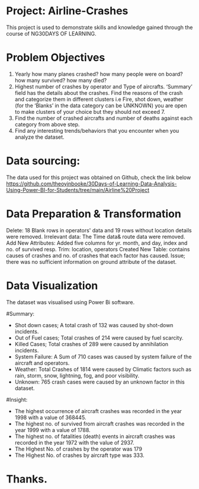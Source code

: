 # Project: Airline-Crashes
This project is used to demonstrate skills and knowledge gained through the course of NG30DAYS OF LEARNING.

# Problem Objectives
1. Yearly how many planes crashed? how many people were on board? how many survived? how many died?
2. Highest number of crashes by operator and Type of aircrafts.
‘Summary’ field has the details about the crashes. Find the reasons of the crash and categorize them in different clusters i.e Fire, shot down, weather (for the ‘Blanks’ in the data category can be UNKNOWN) you are open to make clusters of your choice but they should not exceed 7.
3. Find the number of crashed aircrafts and number of deaths against each category from above step.
4. Find any interesting trends/behaviors that you encounter when you analyze the dataset.

# Data sourcing:
The data used for this project was obtained on Github, check the link below 
https://github.com/theoyinbooke/30Days-of-Learning-Data-Analysis-Using-Power-BI-for-Students/tree/main/Airline%20Project

# Data Preparation & Transformation
Delete:
18 Blank rows in operators' data and 19 rows without location details were removed.
Irrelevant data:
The Time data& route data were removed.
Add New Attributes:
Added five columns for yr. month, and day, index and no. of survived resp.
Trim: location, operators
 Created New Table: contains causes of crashes and no. of crashes that each factor has caused.
Issue;
there was no sufficient information on ground attribute of the dataset.

# Data Visualization
The dataset was visualised using Power Bi software.

#Summary:
* Shot down cases; 
A total crash of 132 was caused by shot-down incidents.
* Out of Fuel cases;
Total crashes of 214 were caused by fuel scarcity.
* Killed Cases;
Total crashes of 289 were caused by annihilation incidents.
* System Failure:
A Sum of 710 cases was caused by system failure of the aircraft and operators.
* Weather:
Total Crashes of 1814 were caused by Climatic factors such as rain, storm, snow, lightning, fog, and poor visibility.
* Unknown:
765 crash cases were caused by an unknown factor in this dataset.

#Insight:
* The highest occurrence of aircraft crashes was recorded in the year 1998 with a value of 368445.
* The highest no. of survived from aircraft crashes was recorded in the year 1999 with a value of 1788.
* The highest no. of fatalities (death) events in aircraft crashes was recorded in the year 1972 with the value of 2937.
* The Highest No. of crashes by the operator was 179
* The Highest No. of crashes by aircraft type was 333.

# Thanks.
